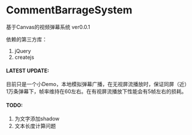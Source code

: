 # CommentBarrageSystem
基于Canvas的视频弹幕系统 ver0.0.1

依赖的第三方库：
1. jQuery
2. createjs

#### LATEST UPDATE:
目前只是一个小Demo，本地模拟弹幕广播，在无视屏流播放时，保证同屏（近）1万条弹幕下，帧率维持在60左右。在有视屏流播放下性能会有5帧左右的损耗。

#### TODO:
1. 为文字添加shadow
2. 文本长度计算问题

